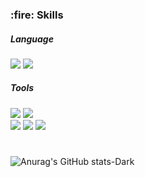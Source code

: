 <div>
<h3> :fire: Skills </h3>
<h5> Language </h5>
<img src="https://img.shields.io/badge/iOS(UIKit)-000000?style=flat-square&logo=Apple&logoColor=white"/>
<img src="https://img.shields.io/badge/Swift-F05138?style=flat-square&logo=Swift&logoColor=white"/>
<h5> Tools </h5>
<img src="https://img.shields.io/badge/Realm-39477F?style=flat-square&logo=Realm&logoColor=white"/> 
<img src="https://img.shields.io/badge/Firebase-FFCA28?style=flat-square&logo=Firebase&logoColor=white"/>
<br>
<img src="https://img.shields.io/badge/Git-181717?style=flat-square&logo=Git&logoColor=white"/>
<img src="https://img.shields.io/badge/GitHub-181717?style=flat-square&logo=GitHub&logoColor=white"/>
<img src="https://img.shields.io/badge/Notion-181717?style=flat-square&logo=Notion&logoColor=white"/>
</div>

#
![Anurag's GitHub stats-Dark](https://github-readme-stats.vercel.app/api?username=iOS-JS&show_icons=true&theme=dark#gh-dark-mode-only)


